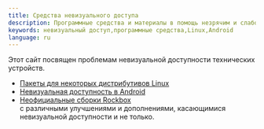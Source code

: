 ```yaml
---
title: Средства невизуального доступа
description: Программные средства и материалы в помощь незрячим и слабовидящим
keywords: невизуальный доступ,программные средства,Linux,Android
language: ru
---
```


Этот сайт посвящен проблемам невизуальной доступности технических
устройств.

- [Пакеты для некоторых дистрибутивов Linux](packages/index-ru.md)
- [Невизуальная доступность в Android](android/index-ru.md)
- [Неофициальные сборки Rockbox](rockbox/index-ru.md)  
  с различными улучшениями и дополнениями, касающимися невизуальной
  доступности и не только.

